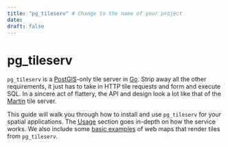 ```yaml
---
title: "pg_tileserv" # Change to the name of your project
date:
draft: false
---
```


# pg_tileserv

`pg_tileserv` is a [PostGIS](https://postgis.net/)-only tile server in [Go](https://golang.org/). Strip away all the other requirements, it just has to take in HTTP tile requests and form and execute SQL.  In a sincere act of flattery, the API and design look a lot like that of the [Martin](https://github.com/urbica/martin) tile server.

This guide will walk you through how to install and use `pg_tileserv` for your spatial applications. The [Usage](./usage) section goes in-depth on how the service works. We also include some [basic examples](./examples) of web maps that render tiles from `pg_tileserv`.
